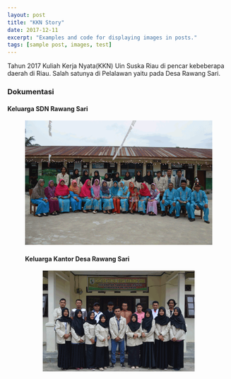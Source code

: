 ```yaml
---
layout: post
title: "KKN Story"
date: 2017-12-11
excerpt: "Examples and code for displaying images in posts."
tags: [sample post, images, test]
---
```


Tahun 2017 Kuliah Kerja Nyata(KKN) Uin Suska Riau di pencar kebeberapa daerah di Riau. Salah satunya di Pelalawan yaitu pada Desa Rawang Sari.

### Dokumentasi

#### Keluarga SDN Rawang Sari

<figure>
	<img src="/assets/img/2.png">
	
#### Keluarga Kantor Desa Rawang Sari
<figure>
	<img src="/assets/img/3.png">
